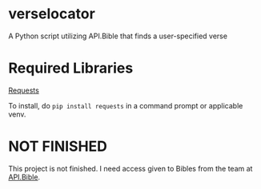 # verselocator
A Python script utilizing API.Bible that finds a user-specified verse

# Required Libraries
[Requests](https://requests.readthedocs.io/en/master/)

To install, do ``pip install requests`` in a command prompt or applicable venv.

# NOT FINISHED
This project is not finished. I need access given to Bibles from the team at [API.Bible](https://scripture.api.bible/).
